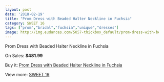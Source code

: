 ```yaml
---
layout: post
date: '2018-02-19'
title: "Prom Dress with Beaded Halter Neckline in Fuchsia"
category: SWEET 16
tags: ["prom","bridal","fuchsia","unique","dresses"]
image: http://img.eudances.com/5057-thickbox_default/prom-dress-with-beaded-halter-neckline-in-fuchsia.jpg
---
```

Prom Dress with Beaded Halter Neckline in Fuchsia

On Sales: **$481.99**
<a href="https://www.eudances.com/en/sweet-16/1710-prom-dress-with-beaded-halter-neckline-in-fuchsia.html"><amp-img layout="responsive" width="600" height="600" src="//img.eudances.com/5057-thickbox_default/prom-dress-with-beaded-halter-neckline-in-fuchsia.jpg" alt="Prom Dress with Beaded Halter Neckline in Fuchsia 0" /></a>
<a href="https://www.eudances.com/en/sweet-16/1710-prom-dress-with-beaded-halter-neckline-in-fuchsia.html"><amp-img layout="responsive" width="600" height="600" src="//img.eudances.com/5058-thickbox_default/prom-dress-with-beaded-halter-neckline-in-fuchsia.jpg" alt="Prom Dress with Beaded Halter Neckline in Fuchsia 1" /></a>

Buy it: [Prom Dress with Beaded Halter Neckline in Fuchsia](https://www.eudances.com/en/sweet-16/1710-prom-dress-with-beaded-halter-neckline-in-fuchsia.html "Prom Dress with Beaded Halter Neckline in Fuchsia")

View more: [SWEET 16](https://www.eudances.com/en/18-sweet-16 "SWEET 16")